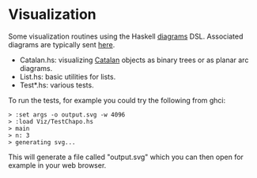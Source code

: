 # Visualization

Some visualization routines using the Haskell [diagrams](http://projects.haskell.org/diagrams/) DSL.  Associated diagrams are typically sent [here](/diagrams).


* Catalan.hs: visualizing [Catalan](https://en.wikipedia.org/wiki/Catalan_number) objects as binary trees or as planar arc diagrams.
* List.hs: basic utilities for lists.
* Test*.hs: various tests.

To run the tests, for example you could try the following from ghci:

```
> :set args -o output.svg -w 4096
> :load Viz/TestChapo.hs
> main
> n: 3
> generating svg...
```

This will generate a file called "output.svg" which you can then open for example in your web browser.
